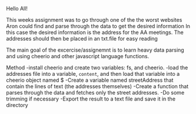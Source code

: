 Hello All!

This weeks assignment was to go through one of the the worst websites Aron could find and parse through the data to get the desired information
In this case the desired information is the address for the AA meetings. The addresses should then be placed in an txt.file  for easy reading

The main goal of the excercise/assignemnt is to learn heavy data parsing and using cheerio and other javascript language functions.

Method
-install cheerio and create two variables: fs, and cheerio.
-load the addresses file into a variable, `content`, and then load that variable into a cheerio object named $
-Create a variable named streetAddress that contain the lines of text (the addresses themselves)
-Create a function that parses through the data and fetches only the street addresses. 
  -Do some trimming if necessary
-Export the result to a text file and save it in the directory
